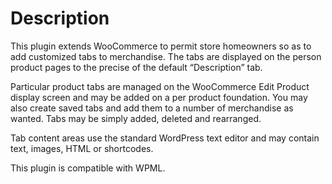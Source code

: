 # Description
This plugin extends WooCommerce to permit store homeowners so as to add customized tabs to merchandise. The tabs are displayed on the person product pages to the precise of the default “Description” tab.

Particular product tabs are managed on the WooCommerce Edit Product display screen and may be added on a per product foundation. You may also create saved tabs and add them to a number of merchandise as wanted. Tabs may be simply added, deleted and rearranged.

Tab content areas use the standard WordPress text editor and may contain text, images, HTML or shortcodes.

This plugin is compatible with WPML.
